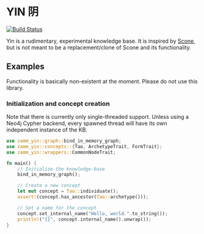 # YIN 阴

[![Build Status](https://travis-ci.com/amosjyng/yin.svg?branch=master)](https://travis-ci.com/amosjyng/yin)

Yin is a rudimentary, experimental knowledge base. It is inspired by [Scone](https://github.com/sfahlman/scone), but is not meant to be a replacement/clone of Scone and its functionality.

## Examples

Functionality is basically non-existent at the moment. Please do not use this library.

### Initialization and concept creation

Note that there is currently only single-threaded support. Unless using a Neo4j Cypher backend, every spawned thread will have its own independent instance of the KB.

```rust
use zamm_yin::graph::bind_in_memory_graph;
use zamm_yin::concepts::{Tao, ArchetypeTrait, FormTrait};
use zamm_yin::wrappers::CommonNodeTrait;

fn main() {
    // Initialize the knowledge-base
    bind_in_memory_graph();

    // Create a new concept
    let mut concept = Tao::individuate();
    assert!(concept.has_ancestor(Tao::archetype()));

    // Set a name for the concept
    concept.set_internal_name("Hello, world.".to_string());
    println!("{}", concept.internal_name().unwrap());
}
```
